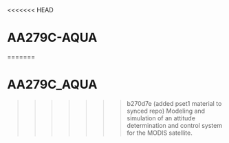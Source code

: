<<<<<<< HEAD
# AA279C-AQUA
=======
# AA279C_AQUA
>>>>>>> b270d7e (added pset1 material to synced repo)
Modeling and simulation of an attitude determination and control system for the MODIS satellite.
